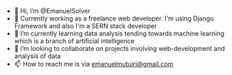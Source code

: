 - 👋 Hi, I’m @EmanuelSolver
- 💯 Currently working as a freelance web developer. I'm using Django Framework and also I'm a SERN stack developer 
- 🌱 I’m currently learning data analysis tending towards machine learning which is a branch of artificial intelligence
- 💞️ I’m looking to collaborate on projects involving web-development and analysis of data 
- 📫 How to reach me is via emanuelmutuiri@gmail.com

<!---
EmanuelSolver/EmanuelSolver is a ✨ special ✨ repository because its `README.md` (this file) appears on your GitHub profile.
You can click the Preview link to take a look at your changes.
--->
